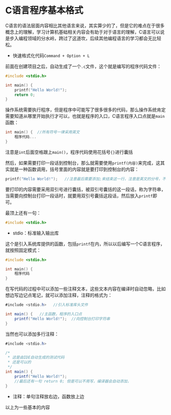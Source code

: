 # C语言程序基本格式

C语言的语法层面内容相比其他语言来说，其实算少的了，但是它的难点在于很多概念上的理解，学习计算机基础相关内容会有助于对于语言的理解，C语言可以说是步入编程领域的分水岭，跨过了这道坎，后续其他编程语言的学习都会无比轻松。

- 快速格式化代码`Command + Option + L`

前面在创建项目之后，自动生成了一个`.c`文件，这个就是编写的程序代码文件：

```c
#include <stdio.h>

int main() {
    printf("Hello World!");
  	return 0;
}
```

操作系统需要执行程序，但是程序中可能写了很多很多的代码，那么操作系统肯定需要知道从哪里开始执行才可以，也就是程序的入口，C语言程序入口点就是`main`函数：

```c
int main() {  //所有符号一律采用英文
    程序代码...
}
```

注意是`int`后面空格跟上`main()`，程序代码使用花括号`{}`进行囊括

然后，如果需要打印一段话到控制台，那么就需要使用`printf(内容)`来完成，这其实就是一种函数调用，括号里面的内容就是要打印到控制台的内容：

```c
printf("Hello World!");   //注意最后需要添加;来结束这一行，注意是英文的分号，不是中文的
```

要打印的内容需要采用双引号进行囊括，被双引号囊括的这一段话，称为字符串，当需要向控制台打印一段话时，就要用双引号囊括这段话，然后放入`printf`即可。

最顶上还有一句：

```c
#include <stdio.h>
```

- stdio：标准输入输出库

这个是引入系统库提供的函数，包括`printf`在内，所以以后编写一个C语言程序，就按照固定模式：

```c
#include <stdio.h>

int main() {
    程序代码
}
```

在写代码的过程中可以添加一些注释文本，这些文本内容在编译时自动忽略，比如想边写边记点笔记，就可以添加注释，注释的格式为：

```java
#include <stdio.h>   //引入标准库头文件

int main() {   //主函数，程序的入口点
    printf("Hello World!");  //向控制台打印字符串
}
```

当然也可以添加多行注释：

```java
#include <stdio.h>

/*
 * 这是由IDE自动生成的测试代码
 * 还是可以的
 */
int main() {
    printf("Hello World!");
  	//最后还有一句 return 0; 但是可以不用写，编译器会自动添加，
}
```

- 注释：单句注释放右边，函数放上边

以上为一些基本的内容




















































